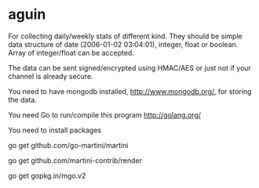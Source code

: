 aguin
=====

For collecting daily/weekly stats of different kind. They should be simple data structure of date (2006-01-02 03:04:01), integer, float or boolean. Array of integer/float can be accepted.

The data can be sent signed/encrypted using HMAC/AES or just not if your channel is already secure.


You need to have mongodb installed, http://www.mongodb.org/, for storing the data.

You need Go to run/compile this program http://golang.org/

You need to install packages

  go get github.com/go-martini/martini
  
  go get github.com/martini-contrib/render
  
  go get gopkg.in/mgo.v2
